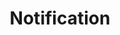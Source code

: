 ---
layout: pattern.njk
key: notification-legacy_de
title: Notification
parent: components-legacy_de
image: legacy/overview/notification.webp
keywords: 
order: 170
---
